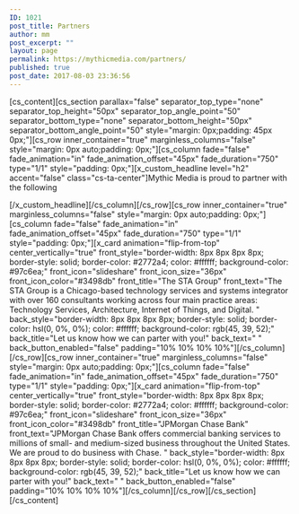 ```yaml
---
ID: 1021
post_title: Partners
author: mm
post_excerpt: ""
layout: page
permalink: https://mythicmedia.com/partners/
published: true
post_date: 2017-08-03 23:36:56
---
```

[cs_content][cs_section parallax="false" separator_top_type="none" separator_top_height="50px" separator_top_angle_point="50" separator_bottom_type="none" separator_bottom_height="50px" separator_bottom_angle_point="50" style="margin: 0px;padding: 45px 0px;"][cs_row inner_container="true" marginless_columns="false" style="margin: 0px auto;padding: 0px;"][cs_column fade="false" fade_animation="in" fade_animation_offset="45px" fade_duration="750" type="1/1" style="padding: 0px;"][x_custom_headline level="h2"  accent="false" class="cs-ta-center"]Mythic Media is proud to partner with the following

[/x_custom_headline][/cs_column][/cs_row][cs_row inner_container="true" marginless_columns="false" style="margin: 0px auto;padding: 0px;"][cs_column fade="false" fade_animation="in" fade_animation_offset="45px" fade_duration="750" type="1/1" style="padding: 0px;"][x_card animation="flip-from-top" center_vertically="true" front_style="border-width: 8px 8px 8px 8px; border-style: solid; border-color: #2772a4; color: #ffffff; background-color: #97c6ea;" front_icon="slideshare" front_icon_size="36px" front_icon_color="#3498db" front_title="The STA Group" front_text="The STA Group is a Chicago-based technology services and systems integrator with over 160 consultants working across four main practice areas: Technology Services, Architecture, Internet of Things, and Digital. " back_style="border-width: 8px 8px 8px 8px; border-style: solid; border-color: hsl(0, 0%, 0%); color: #ffffff; background-color: rgb(45, 39, 52);" back_title="Let us know how we can parter with you!" back_text=" "  back_button_enabled="false" padding="10% 10% 10% 10%"][/cs_column][/cs_row][cs_row inner_container="true" marginless_columns="false" style="margin: 0px auto;padding: 0px;"][cs_column fade="false" fade_animation="in" fade_animation_offset="45px" fade_duration="750" type="1/1" style="padding: 0px;"][x_card animation="flip-from-top" center_vertically="true" front_style="border-width: 8px 8px 8px 8px; border-style: solid; border-color: #2772a4; color: #ffffff; background-color: #97c6ea;" front_icon="slideshare" front_icon_size="36px" front_icon_color="#3498db" front_title="JPMorgan Chase Bank" front_text="JPMorgan Chase Bank offers commercial banking services to millions of small- and medium-sized business throughout the United States.  We are proud to do business with Chase. " back_style="border-width: 8px 8px 8px 8px; border-style: solid; border-color: hsl(0, 0%, 0%); color: #ffffff; background-color: rgb(45, 39, 52);" back_title="Let us know how we can parter with you!" back_text=" "  back_button_enabled="false" padding="10% 10% 10% 10%"][/cs_column][/cs_row][/cs_section][/cs_content]
